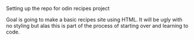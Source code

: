 Setting up the repo for odin recipes project

Goal is going to make a basic recipes site using HTML. It will be ugly with no styling but alas this is part of the process of starting over and learning to code.
